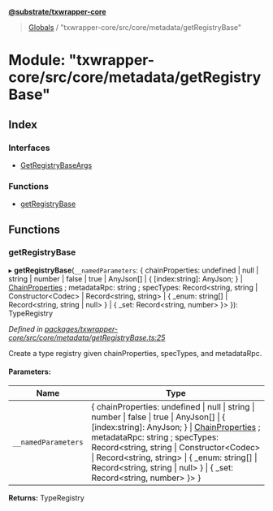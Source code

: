 **[@substrate/txwrapper-core](../README.md)**

> [Globals](../globals.md) / "txwrapper-core/src/core/metadata/getRegistryBase"

# Module: "txwrapper-core/src/core/metadata/getRegistryBase"

## Index

### Interfaces

* [GetRegistryBaseArgs](../interfaces/_txwrapper_core_src_core_metadata_getregistrybase_.getregistrybaseargs.md)

### Functions

* [getRegistryBase](_txwrapper_core_src_core_metadata_getregistrybase_.md#getregistrybase)

## Functions

### getRegistryBase

▸ **getRegistryBase**(`__namedParameters`: { chainProperties: undefined \| null \| string \| number \| false \| true \| AnyJson[] \| { [index:string]: AnyJson;  } \| [ChainProperties](../interfaces/_txwrapper_core_src_types_codec_.chainproperties.md) ; metadataRpc: string ; specTypes: Record<string, string \| Constructor<Codec\> \| Record<string, string\> \| { _enum: string[] \| Record<string, string \| null\>  } \| { _set: Record<string, number\>  }\>  }): TypeRegistry

*Defined in [packages/txwrapper-core/src/core/metadata/getRegistryBase.ts:25](https://github.com/paritytech/txwrapper-core/blob/731a943/packages/txwrapper-core/src/core/metadata/getRegistryBase.ts#L25)*

Create a type registry given chainProperties, specTypes, and metadataRpc.

#### Parameters:

Name | Type |
------ | ------ |
`__namedParameters` | { chainProperties: undefined \| null \| string \| number \| false \| true \| AnyJson[] \| { [index:string]: AnyJson;  } \| [ChainProperties](../interfaces/_txwrapper_core_src_types_codec_.chainproperties.md) ; metadataRpc: string ; specTypes: Record<string, string \| Constructor<Codec\> \| Record<string, string\> \| { _enum: string[] \| Record<string, string \| null\>  } \| { _set: Record<string, number\>  }\>  } |

**Returns:** TypeRegistry
